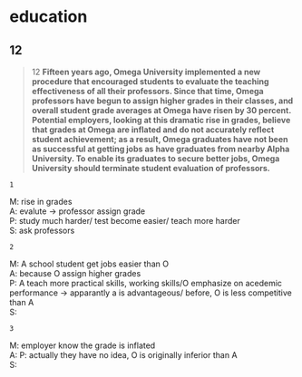 education
=====
12
------------
>12
>**Fifteen years ago, Omega University implemented a new procedure that encouraged students to evaluate the teaching effectiveness of all their professors. Since that time, Omega professors have begun to assign higher grades in their classes, and overall student grade averages at Omega have risen by 30 percent. Potential employers, looking at this dramatic rise in grades, believe that grades at Omega are inflated and do not accurately reflect student achievement; as a result, Omega graduates have not been as successful at getting jobs as have graduates from nearby Alpha University. To enable its graduates to secure better jobs, Omega University should terminate student evaluation of professors.**

    1
M: rise in grades  
A: evalute -> professor assign grade  
P: study much harder/ test become easier/ teach more   harder  
S: ask professors  

    2
M: A school student get jobs easier than O   
A: because O assign higher grades  
P: A teach more practical skills, working skills/O   emphasize on acedemic performance -> apparantly a is advantageous/ before, O is less competitive than A  
S:

    3
M: employer know the grade is inflated  
A: 
P: actually they have no idea, O is originally inferior than A  
S:


<!--stackedit_data:
eyJoaXN0b3J5IjpbLTIwOTY1NTg0OV19
-->